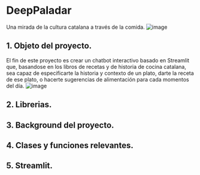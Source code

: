 # DeepPaladar
Una mirada de la cultura catalana a través de la comida. 
![image](https://github.com/user-attachments/assets/cac36753-45cd-4797-951e-ea120a0340e3)

## 1. Objeto del proyecto. 
El fin de este proyecto es crear un chatbot interactivo basado en Streamlit que, basandose en los libros de recetas y de historia de cocina catalana, sea capaz de especificarte la historia y contexto de un plato, darte la receta de ese plato, o hacerte sugerencias de alimentación para cada momentos del día. 
![image](https://github.com/user-attachments/assets/5cac8163-432f-4f71-8094-bd666cf85253)

## 2. Librerias. 


## 3. Background del proyecto.

## 4. Clases y funciones relevantes.

## 5. Streamlit. 


